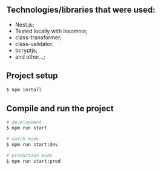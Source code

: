 ## Technologies/libraries that were used:

- Nest.js;
- Tested locally with Insomnia;
- class-transformer;
- class-validator;
- bcryptjs;
- and other...;

## Project setup

```bash
$ npm install
```

## Compile and run the project

```bash
# development
$ npm run start

# watch mode
$ npm run start:dev

# production mode
$ npm run start:prod
```
